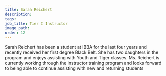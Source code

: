 ```yaml
---
title: Sarah Reichert
description:
tags:
job_title: Tier I Instructor
image_path:
order: 12
---
```


Sarah Reichert has been a student at IBBA for the last four years and recently received her first degree Black Belt. She has two daughters in the program and enjoys assisting with Youth and Tiger classes. Ms. Reichert is currently working through the instructor training program and looks forward to being able to continue assisting with new and returning students
